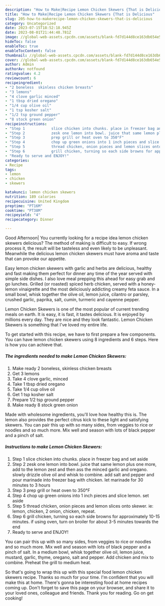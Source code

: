 ```yaml
---
description: "How to Make|Recipe Lemon Chicken Skewers {That is Delicious"
title: "How to Make|Recipe Lemon Chicken Skewers {That is Delicious"
slug: 205-how-to-makerecipe-lemon-chicken-skewers-that-is-delicious
category: Uncategorized
date: 2023-07-15T18:52:18.945Z
date: 2023-08-01T21:44:48.781Z
image: //global-web-assets.cpcdn.com/assets/blank-fd7d144d8ce163db654e5a02c40b08a2775adb7897d16e4062681dc7e1b2800f.png
hideToc: false
enableToc: true
enableTocContent: false
thumbnail: //global-web-assets.cpcdn.com/assets/blank-fd7d144d8ce163db654e5a02c40b08a2775adb7897d16e4062681dc7e1b2800f.png
cover: //global-web-assets.cpcdn.com/assets/blank-fd7d144d8ce163db654e5a02c40b08a2775adb7897d16e4062681dc7e1b2800f.png
author: Admin
authorAv: notfound
ratingvalue: 4.2
reviewcount: 6
recipeingredient:
- "2 boneless  skinless chicken breasts"
- "3 lemons"
- "4 clove garlic minced"
- "1 tbsp dried oregano"
- "1/4 cup olive oil"
- "1 tsp kosher salt"
- "1/2 tsp ground pepper"
- "8 stock green onion"
recipeinstructions:
- "Step 1            slice chicken into chunks. place in freezer bag and set aside"
- "Step 2            zesk one lemon into bowl. juice that same lemon plus one more, add to the lemon zest and then ass the minced garlic and oregano. slowly drizzle olive oil and whisk to combine.  add salt and pepper and pour marinade into freezer bag with chicken.  let marinade for 30 minutes to 3 hours"
- "Step 3            prep grill or heat oven to 350°F"
- "Step 4            chop up green onions into 1 inch pieces and slice lemon. set aside"
- "Step 5            thread chicken, onion pieces and lemon slices onto skewer. ie: lemon, chicken, 2 onion, chicken, repeat."
- "Step 6            grill chicken, turning so each side browns for approximately 10-15 minutes.  if using oven, turn on broiler for about 3-5 minutes towards the end"
- "Ready to serve and ENJOY!"
categories:
- Recipe
tags:
- lemon
- chicken
- skewers

katakunci: lemon chicken skewers 
nutrition: 189 calories
recipecuisine: United Kingdom
preptime: "PT16M"
cooktime: "PT38M"
recipeyield: "4"
recipecategory: Dinner

---
```



Good Afternoon| You currently looking for a recipe idea lemon chicken skewers delicious? The method of making is difficult to easy. If wrong process it, the result will be tasteless and even likely to be unpleasant. Meanwhile the delicious lemon chicken skewers must have aroma and taste that can provoke our appetite.





Easy lemon chicken skewers with garlic and herbs are delicious, healthy and fast making them perfect for dinner any time of the year served with simple side dishes. I also love meal prepping this ahead for easy grab and go lunches. Grilled (or roasted) spiced herb chicken, served with a honey-lemon vinaigrette and the most deliciously addicting creamy feta sauce. In a small bowl, whisk together the olive oil, lemon juice, cilantro or parsley, crushed garlic, paprika, salt, cumin, turmeric and cayenne pepper.

Lemon Chicken Skewers is one of the most popular of current trending meals on earth. It is easy, it is fast, it tastes delicious. It is enjoyed by millions every day. They are nice and they look fantastic. Lemon Chicken Skewers is something that I've loved my entire life.


To get started with this recipe, we have to first prepare a few components. You can have lemon chicken skewers using 8 ingredients and 6 steps. Here is how you can achieve that.

<!--inarticleads1-->

##### The ingredients needed to make Lemon Chicken Skewers:

1. Make ready 2 boneless,  skinless chicken breasts
1. Get 3 lemons
1. Take 4 clove garlic, minced
1. Take 1 tbsp dried oregano
1. Take 1/4 cup olive oil
1. Get 1 tsp kosher salt
1. Prepare 1/2 tsp ground pepper
1. Make ready 8 stock green onion


Made with wholesome ingredients, you&#39;ll love how healthy this is. The lemon also provides the perfect citrus kick to these light and satisfying skewers. You can pair this up with so many sides, from veggies to rice or noodles and so much more. Mix well and season with lots of black pepper and a pinch of salt. 

<!--inarticleads2-->

##### Instructions to make Lemon Chicken Skewers:

1. Step 1            slice chicken into chunks. place in freezer bag and set aside
1. Step 2            zesk one lemon into bowl. juice that same lemon plus one more, add to the lemon zest and then ass the minced garlic and oregano. slowly drizzle olive oil and whisk to combine.  add salt and pepper and pour marinade into freezer bag with chicken.  let marinade for 30 minutes to 3 hours
1. Step 3            prep grill or heat oven to 350°F
1. Step 4            chop up green onions into 1 inch pieces and slice lemon. set aside
1. Step 5            thread chicken, onion pieces and lemon slices onto skewer. ie: lemon, chicken, 2 onion, chicken, repeat.
1. Step 6            grill chicken, turning so each side browns for approximately 10-15 minutes.  if using oven, turn on broiler for about 3-5 minutes towards the end
1. Ready to serve and ENJOY!

You can pair this up with so many sides, from veggies to rice or noodles and so much more. Mix well and season with lots of black pepper and a pinch of salt. In a medium bowl, whisk together olive oil, lemon juice, mustard, garlic, thyme, oregano, salt and pepper. Add chicken and mix to combine. Preheat the grill to medium heat. 

So that's going to wrap this up with this special food lemon chicken skewers recipe. Thanks so much for your time. I'm confident that you will make this at home. There's gonna be interesting food at home recipes coming up. Don't forget to save this page on your browser, and share it to your loved ones, colleague and friends. Thank you for reading. Go on get cooking!
